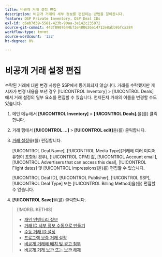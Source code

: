 ```yaml
---
title: 비공개 거래 설정 편집
description: 비공개 거래의 세부 정보를 편집하는 방법을 알아봅니다.
feature: DSP Private Inventory, DSP Deal IDs
exl-id: c6ab7d39-5581-423b-90aa-3e142c235072
source-git-commit: 443f8907644bf3e480626e14713e8abb9bfca284
workflow-type: tm+mt
source-wordcount: '122'
ht-degree: 0%

---
```


# 비공개 거래 설정 편집

수락된 거래에 대한 변경 사항은 SSP에서 동기화되지 않습니다. 거래를 수락했지만 게시자가 변경 내용을 보낸 경우 [!UICONTROL Inventory] > [!UICONTROL Deals]에서 거래 설정의 일부 요소를 편집할 수 있습니다. 언제든지 거래의 이름을 변경할 수도 있습니다.

1. 메인 메뉴에서 **[!UICONTROL Inventory]** > **[!UICONTROL Deals].**&#x200B;을(를) 클릭합니다.

1. 거래 행에서 **[!UICONTROL ...]** > **[!UICONTROL edit]**&#x200B;을(를) 클릭합니다.

1. [거래 설정](deal-id-settings.md)을(를) 편집합니다.

   [!UICONTROL Deal Name], [!UICONTROL Media Type](거래에 여러 미디어 유형이 포함된 경우), [!UICONTROL CPM] 값, [!UICONTROL Account email], [!UICONTROL Advertisers that can access this deal], [!UICONTROL Flight dates] 및 [!UICONTROL Impressions]을(를) 편집할 수 있습니다.

   [!UICONTROL Deal ID], [!UICONTROL Publisher], [!UICONTROL SSP], [!UICONTROL Deal Type] 또는 [!UICONTROL Billing Method]을(를) 편집할 수 없습니다.

1. **[!UICONTROL Save]**&#x200B;을(를) 클릭합니다.

>[!MORELIKETHIS]
>
>* [개인 인벤토리 정보](private-inventory-about.md)
>* [거래 ID 세부 정보 수동으로 만들기](deal-id-create.md)
>* [수동 거래 ID 설정](deal-id-settings.md)
>* [프로그램 보증 거래 설정](programmatic-guaranteed-set-up.md)
>* [비공개 거래에 배치 및 광고 첨부](/help/dsp/inventory/deal-id-attach-placements.md)
>* [비공개 거래 보관 또는 보관 해제](/help/dsp/inventory/private-deal-archive-unarchive.md)

